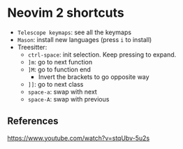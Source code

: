 # Neovim 2 shortcuts

* `Telescope keymaps`: see all the keymaps
* `Mason`: install new languages (press `i` to install)
* Treesitter:
	* `ctrl-space`: init selection. Keep pressing to expand.
	* `]m`: go to next function
	* `]M`: go to function end
		* Invert the brackets to go opposite way
	* `]]`: go to next class
	* `space-a`: swap with next
	* `space-A`: swap with previous

## References

https://www.youtube.com/watch?v=stqUbv-5u2s
